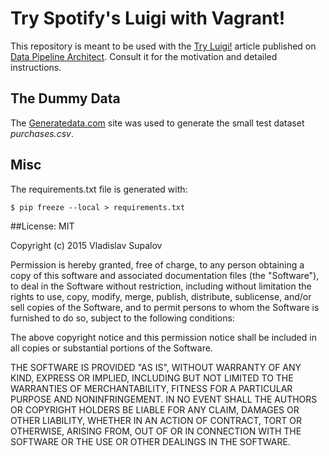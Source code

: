# Try Spotify's Luigi with Vagrant!

This repository is meant to be used with the [Try Luigi!](http://datapipelinearchitect.com/try-luigi) article published on [Data Pipeline Architect](http://datapipelinearchitect.com). Consult it for the motivation and detailed instructions.

## The Dummy Data

The [Generatedata.com](http://www.generatedata.com/) site was used
to generate the small test dataset *purchases.csv*.

## Misc

The requirements.txt file is generated with:
```
$ pip freeze --local > requirements.txt
```

##License: MIT

Copyright (c) 2015 Vladislav Supalov

Permission is hereby granted, free of charge, to any person obtaining a copy of this software and associated documentation files (the "Software"), to deal in the Software without restriction, including without limitation the rights to use, copy, modify, merge, publish, distribute, sublicense, and/or sell copies of the Software, and to permit persons to whom the Software is furnished to do so, subject to the following conditions:

The above copyright notice and this permission notice shall be included in all copies or substantial portions of the Software.

THE SOFTWARE IS PROVIDED "AS IS", WITHOUT WARRANTY OF ANY KIND, EXPRESS OR IMPLIED, INCLUDING BUT NOT LIMITED TO THE WARRANTIES OF MERCHANTABILITY, FITNESS FOR A PARTICULAR PURPOSE AND NONINFRINGEMENT. IN NO EVENT SHALL THE AUTHORS OR COPYRIGHT HOLDERS BE LIABLE FOR ANY CLAIM, DAMAGES OR OTHER LIABILITY, WHETHER IN AN ACTION OF CONTRACT, TORT OR OTHERWISE, ARISING FROM, OUT OF OR IN CONNECTION WITH THE SOFTWARE OR THE USE OR OTHER DEALINGS IN THE SOFTWARE.

